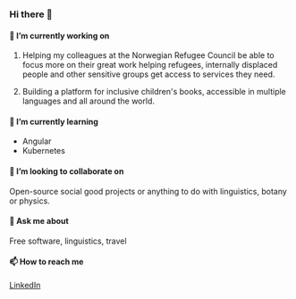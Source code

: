 ### Hi there 👋

#### 🔭 I’m currently working on

1. Helping my colleagues at the Norwegian Refugee Council be able to focus more on their great work helping refugees, internally displaced people and other sensitive groups get access to services they need.

2. Building a platform for inclusive children's books, accessible in multiple languages and all around the world.

#### 🌱 I’m currently learning

- Angular
- Kubernetes

#### 👯 I’m looking to collaborate on

Open-source social good projects or anything to do with linguistics, botany or physics.

#### 💬 Ask me about

Free software, linguistics, travel

#### 📫 How to reach me

[LinkedIn](https://www.linkedin.com/in/robertfocke/)
